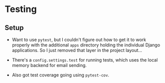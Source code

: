 # Testing

## Setup

 - Want to use `pytest`, but I couldn't figure out how to get it to
   work properly with the additional `apps` directory holding the
   individual Django applications. So I just removed that layer in the
   project layout...
   
 - There's a `config.settings.test` for running tests, which uses the
   local memory backend for email sending.

 - Also got test coverage going using `pytest-cov`.
 